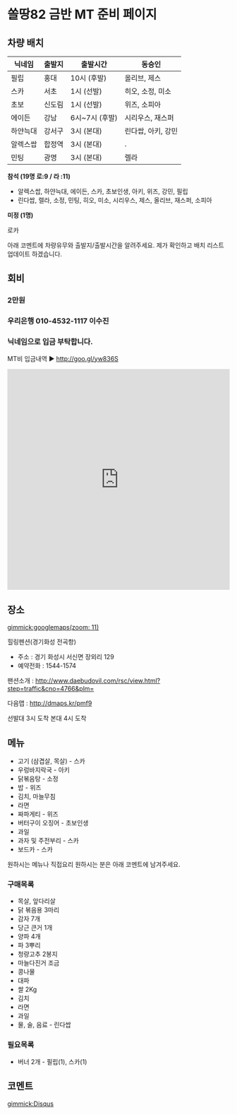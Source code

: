 # 쏠땅82 금반 MT 준비 페이지

## 차량 배치

| 닉네임    | 출발지     | 출발시간       | 동승인 |
| --------- | ---------- | -------------- | ------ |
| 필립      | 홍대       | 10시 (후발)    | 올리브, 제스      |
| 스카      | 서초       | 1시 (선발)     | 히오, 소정, 미소      |
| 초보      | 신도림     | 1시 (선발)     | 위즈, 소피아   |
| 에이든    | 강남       | 6시~7시 (후발) | 시리우스, 재스퍼      |
| 하얀늑대  | 강서구     | 3시 (본대)     | 린다쌉, 아키, 강민   |
| 알렉스쌉  | 합정역     | 3시 (본대)     | .    |
| 민팅      | 광명       | 3시 (본대)     | 렐라     |


**참석 (19명 로:9 / 라 :11)**

* 알렉스쌉, 하얀늑대, 에이든, 스카, 초보인생, 아키, 위즈, 강민, 필립
* 린다쌉, 렐라, 소정, 민팅, 히오, 미소, 시리우스, 제스, 올리브, 재스퍼, 소피아

**미정 (1명)**

로카


아래 코멘트에 차량유무와 출발지/출발시간을 알려주세요. 제가 확인하고 배치 리스트 업데이트 하겠습니다.


## 회비

### 2만원 

### **우리은행 010-4532-1117  이수진**

### 닉네임으로 입금 부탁합니다.

MT비 입금내역 ▶ http://goo.gl/yw836S

<iframe frameborder="0" height="500" style="width:100%" src="https://docs.google.com/spreadsheets/d/1d2B1NJfkPh_KVn2ZXIsZAZqdLjWRIkWzDG2TPCpbBgw/pubhtml?gid=0&amp;single=true&amp;widget=true&amp;headers=false"></iframe>

## 장소

[gimmick:googlemaps(zoom: 11)](129+Jangoe-ri,+Seosin-myeon,+Hwaseong-si,+Gyeonggi-do)

힐링펜션(경기화성 전곡항)

* 주소 : 경기 화성시 서신면 장외리 129
* 예약전화 : 1544-1574

팬션소개 : http://www.daebudovil.com/rsc/view.html?step=traffic&cno=4766&plm=

다음맵 : http://dmaps.kr/pmf9

선발대 3시 도착
본대 4시 도착

## 메뉴 

* 고기 (삼겹살, 목살) - 스카
* 우렁바지락국 - 아키
* 닭볶음탕 - 소정 
* 밥 - 위즈
* 김치, 마늘무침
* 라면
* 짜파게티 - 위즈
* 버터구이 오징어 - 초보인생 
* 과일
* 과자 및 주전부리 - 스카
* 보드카 - 스카

원하시는 메뉴나 직접요리 원하시는 분은 아래 코멘트에 남겨주세요.

### 구매목록

* 목살, 앞다리살 
* 닭 볶음용 3마리
* 감자 7개
* 당근 큰거 1개
* 양파 4개
* 파 3뿌리
* 청량고추 2봉지
* 마늘다진거 조금
* 콩나물
* 대파
* 쌀 2Kg
* 김치
* 라면
* 과일
* 물, 술, 음료 - 린다쌉 


### 필요목록

* 버너 2개 - 필립(1), 스카(1)



## 코멘트

[gimmick:Disqus](sewonist-github-io)
